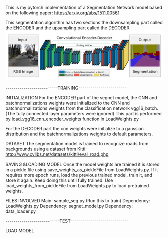 This is my pytorch implementation of a Segmentation Network model based on the following paper:
https://arxiv.org/abs/1511.00561

This segmentation algorithm has two sections the downsampling part called the ENCODER and the upsampling part called the DECODER
![alt text](README_Images/Segnet.png "Description goes here")

--------------------------TRAINING------------------------

INITIALIZATION
For the ENCODER part of the segnet model, the CNN and batchnormalizations weights were initialized to the CNN and
batchnormalizations weights from the classification network vgg16_batch. (The fully connected layer parameters were ignored)
This part is performed by load_vgg16_cnn_encoder_weights function in LoadWeights.py

For the DECODER part the cnn weights were initialize to a gaussian distribution and the batchnormalizations weights to default parameters. 

DATASET
The segmentation model is trained to recognize roads from backgrounds using a dataset from Kitti:
http://www.cvlibs.net/datasets/kitti/eval_road.php

SAVING &LOADING MODEL
Once the model weights are trained it is stored in a pickle file using save_weights_as_pickleFile from LoadWeights.py. If it requires more
epoch runs, load the previous trained model, train it, and store it again. Keep doing this until fully trained. Use
load_weights_from_pickleFile from LoadWeights.py to load pretrained weights.

FILES INVOLVED
Main: sample_seg.py (Run this to train)
Dependency: LoadWeights.py
Dependency: segnet_model.py
Dependency: data_loader.py

---------------------------TEST-----------------------------

LOAD MODEL




